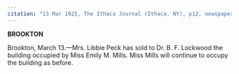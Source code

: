 ```yaml
---
citation: "13 Mar 1925, The Ithaca Journal (Ithaca, NY), p12, newspapers.com"
---
```

**BROOKTON**

Brookton, March 13.—Mrs. Libbie Peck has sold to Dr. B. F. Lockwood the building occupied by Miss Emily M. Mills. Miss Mills will continue to occupy the building as before. 